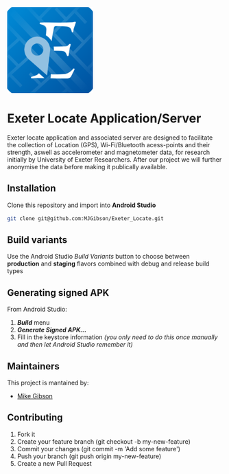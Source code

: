<img src="WifiMapper/exeterlocate/src/main/exeter_locate_icon-playstore.png" width="200" alt="Exeter Locate logo"/>

# Exeter Locate Application/Server
Exeter locate application and associated server are designed to facilitate the collection of Location (GPS), Wi-Fi/Bluetooth acess-points and their strength, aswell as accelerometer and magnetometer data, for research initially by University of Exeter Researchers. After our project we will further anonymise the data before making it publically available.


## Installation
Clone this repository and import into **Android Studio**
```bash
git clone git@github.com:MJGibson/Exeter_Locate.git
```


## Build variants
Use the Android Studio *Build Variants* button to choose between **production** and **staging** flavors combined with debug and release build types


## Generating signed APK
From Android Studio:
1. ***Build*** menu
2. ***Generate Signed APK...***
3. Fill in the keystore information *(you only need to do this once manually and then let Android Studio remember it)*

## Maintainers
This project is mantained by:
* [Mike Gibson](http://github.com/MJGibson)


## Contributing

1. Fork it
2. Create your feature branch (git checkout -b my-new-feature)
3. Commit your changes (git commit -m 'Add some feature')
4. Push your branch (git push origin my-new-feature)
5. Create a new Pull Request
